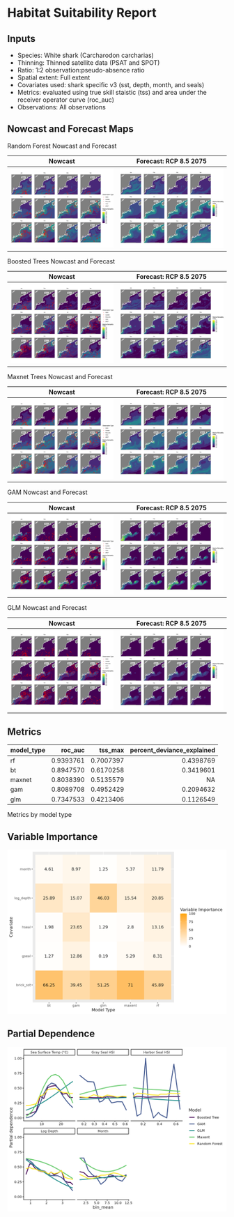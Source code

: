 Habitat Suitability Report
================

## Inputs

- Species: White shark (Carcharodon carcharias)
- Thinning: Thinned satellite data (PSAT and SPOT)
- Ratio: 1:2 observation:pseudo-absence ratio
- Spatial extent: Full extent
- Covariates used: shark specific v3 (sst, depth, month, and seals)
- Metrics: evaluated using true skill staistic (tss) and area under the
  receiver operator curve (roc_auc)
- Observations: All observations

## Nowcast and Forecast Maps

Random Forest Nowcast and Forecast

| Nowcast | Forecast: RCP 8.5 2075 |
|:--:|:--:|
| ![](../../../../tidy_reports/versions/c21/000960/c21.000960.01_12_rf_compiled_casts.png) | ![](../../../../tidy_reports/versions/c21/000964/c21.000964.01_12_rf_compiled_casts.png) |

Boosted Trees Nowcast and Forecast

| Nowcast | Forecast: RCP 8.5 2075 |
|:--:|:--:|
| ![](../../../../tidy_reports/versions/c21/000960/c21.000960.01_12_bt_compiled_casts.png) | ![](../../../../tidy_reports/versions/c21/000964/c21.000964.01_12_bt_compiled_casts.png) |

Maxnet Trees Nowcast and Forecast

| Nowcast | Forecast: RCP 8.5 2075 |
|:--:|:--:|
| ![](../../../../tidy_reports/versions/c21/000960/c21.000960.01_12_maxent_compiled_casts.png) | ![](../../../../tidy_reports/versions/c21/000964/c21.000964.01_12_maxent_compiled_casts.png) |

GAM Nowcast and Forecast

| Nowcast | Forecast: RCP 8.5 2075 |
|:--:|:--:|
| ![](../../../../tidy_reports/versions/c21/000960/c21.000960.01_12_gam_compiled_casts.png) | ![](../../../../tidy_reports/versions/c21/000964/c21.000964.01_12_gam_compiled_casts.png) |

GLM Nowcast and Forecast

| Nowcast | Forecast: RCP 8.5 2075 |
|:--:|:--:|
| ![](../../../../tidy_reports/versions/c21/000960/c21.000960.01_12_glm_compiled_casts.png) | ![](../../../../tidy_reports/versions/c21/000964/c21.000964.01_12_glm_compiled_casts.png) |

## Metrics

| model_type |   roc_auc |   tss_max | percent_deviance_explained |
|:-----------|----------:|----------:|---------------------------:|
| rf         | 0.9393761 | 0.7007397 |                  0.4398769 |
| bt         | 0.8947570 | 0.6170258 |                  0.3419601 |
| maxnet     | 0.8038390 | 0.5135579 |                         NA |
| gam        | 0.8089708 | 0.4952429 |                  0.2094632 |
| glm        | 0.7347533 | 0.4213406 |                  0.1126549 |

Metrics by model type

## Variable Importance

![](m21.00096_tidy_compiled_files/figure-gfm/variable_importance-1.png)

## Partial Dependence

![](m21.00096_tidy_compiled_files/figure-gfm/partial_dependence-1.png)
